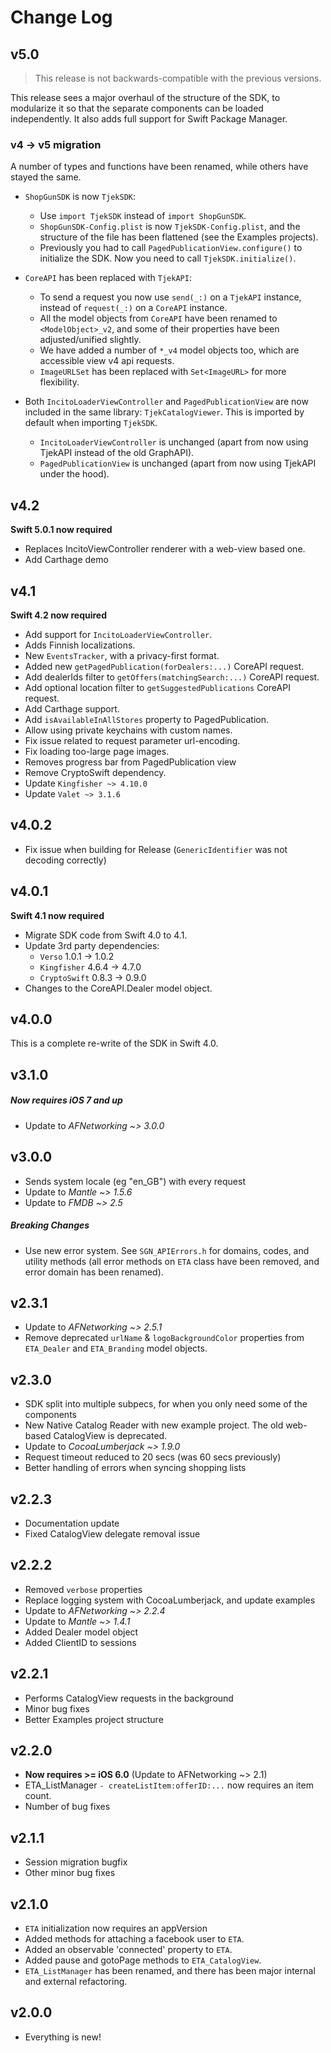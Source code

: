 # Change Log

## v5.0

> This release is not backwards-compatible with the previous versions.

This release sees a major overhaul of the structure of the SDK, to modularize it so that the separate components can be loaded independently. It also adds full support for Swift Package Manager.

### v4 -> v5 migration

A number of types and functions have been renamed, while others have stayed the same.

- `ShopGunSDK` is now `TjekSDK`:
	- Use `import TjekSDK` instead of `import ShopGunSDK`.
	- `ShopGunSDK-Config.plist` is now `TjekSDK-Config.plist`, and the structure of the file has been flattened (see the Examples projects).
	- Previously you had to call `PagedPublicationView.configure()` to initialize the SDK. Now you need to call `TjekSDK.initialize()`.

- `CoreAPI` has been replaced with `TjekAPI`:
	- To send a request you now use `send(_:)` on a `TjekAPI` instance, instead of `request(_:)` on a `CoreAPI` instance.
	- All the model objects from `CoreAPI` have been renamed to `<ModelObject>_v2`, and some of their properties have been adjusted/unified slightly.
	- We have added a number of `*_v4` model objects too, which are accessible view v4 api requests.
	- `ImageURLSet` has been replaced with `Set<ImageURL>` for more flexibility.

- Both `IncitoLoaderViewController` and `PagedPublicationView` are now included in the same library: `TjekCatalogViewer`. This is imported by default when importing `TjekSDK`.
	- `IncitoLoaderViewController` is unchanged (apart from now using TjekAPI instead of the old GraphAPI).
	- `PagedPublicationView` is unchanged (apart from now using TjekAPI under the hood).

## v4.2
**Swift 5.0.1 now required**

- Replaces IncitoViewController renderer with a web-view based one.
- Add Carthage demo

## v4.1
**Swift 4.2 now required**

- Add support for `IncitoLoaderViewController`.
- Adds Finnish localizations.
- New `EventsTracker`, with a privacy-first format.
- Added new `getPagedPublication(forDealers:...)` CoreAPI request.
- Add dealerIds filter to `getOffers(matchingSearch:...)` CoreAPI request.
- Add optional location filter to `getSuggestedPublications` CoreAPI request.
- Add Carthage support.
- Add `isAvailableInAllStores` property to PagedPublication.
- Allow using private keychains with custom names.
- Fix issue related to request parameter url-encoding.
- Fix loading too-large page images.
- Removes progress bar from PagedPublication view
- Remove CryptoSwift dependency.
- Update `Kingfisher ~> 4.10.0` 
- Update `Valet ~> 3.1.6`

## v4.0.2
- Fix issue when building for Release (`GenericIdentifier` was not decoding correctly)

## v4.0.1
**Swift 4.1 now required**

- Migrate SDK code from Swift 4.0 to 4.1.
- Update 3rd party dependencies:
	- `Verso` 1.0.1 -> 1.0.2
	- `Kingfisher` 4.6.4 -> 4.7.0
	- `CryptoSwift` 0.8.3 -> 0.9.0
- Changes to the CoreAPI.Dealer model object.

## v4.0.0
This is a complete re-write of the SDK in Swift 4.0.


## v3.1.0

##### Now requires iOS 7 and up
* Update to *AFNetworking ~> 3.0.0*


## v3.0.0
* Sends system locale (eg "en_GB") with every request
* Update to *Mantle ~> 1.5.6*
* Update to *FMDB ~> 2.5* 

##### Breaking Changes
* Use new error system. See `SGN_APIErrors.h` for domains, codes, and utility methods (all error methods on `ETA` class have been removed, and error domain has been renamed).

## v2.3.1
* Update to *AFNetworking ~> 2.5.1*
* Remove deprecated `urlName` & `logoBackgroundColor` properties from `ETA_Dealer` and `ETA_Branding` model objects.

## v2.3.0
* SDK split into multiple subpecs, for when you only need some of the components
* New Native Catalog Reader with new example project. The old web-based CatalogView is deprecated.
* Update to *CocoaLumberjack ~> 1.9.0*
* Request timeout reduced to 20 secs (was 60 secs previously)
* Better handling of errors when syncing shopping lists

## v2.2.3
* Documentation update
* Fixed CatalogView delegate removal issue

## v2.2.2
* Removed `verbose` properties
* Replace logging system with CocoaLumberjack, and update examples
* Update to *AFNetworking ~> 2.2.4*
* Update to *Mantle ~> 1.4.1*
* Added Dealer model object
* Added ClientID to sessions

## v2.2.1
* Performs CatalogView requests in the background
* Minor bug fixes
* Better Examples project structure

## v2.2.0
* **Now requires >= iOS 6.0** (Update to AFNetworking ~> 2.1)
* ETA_ListManager `- createListItem:offerID:...` now requires an item count.
* Number of bug fixes


## v2.1.1
* Session migration bugfix
* Other minor bug fixes

## v2.1.0
* `ETA` initialization now requires an appVersion
* Added methods for attaching a facebook user to `ETA`.
* Added an observable 'connected' property to `ETA`.
* Added pause and gotoPage methods to `ETA_CatalogView`.
* `ETA_ListManager` has been renamed, and there has been major internal and external refactoring.

## v2.0.0
* Everything is new!

